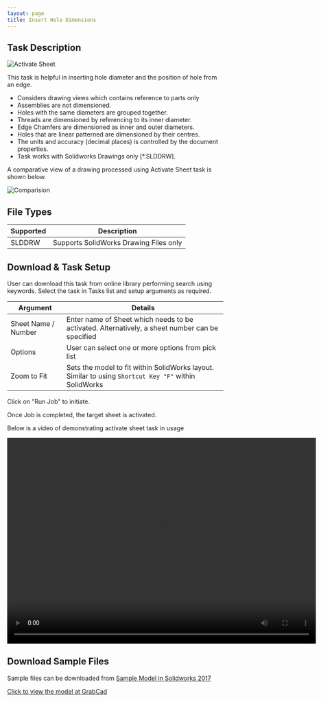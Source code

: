 ```yaml
---
layout: page
title: Insert Hole Dimensions
---
```


## Task Description

![Activate Sheet](002_ActivateSheet_001.png "Activate Sheet")

This task is helpful in inserting hole diameter and the position of hole from an edge. 
 - Considers drawing views which contains reference to parts only 
 - Assemblies are not dimensioned.   
 - Holes with the  same diameters are grouped together. 
 - Threads are dimensioned by referencing to its inner diameter. 
 - Edge Chamfers are dimensioned as inner and outer diameters. 
 - Holes that are linear patterned are dimensioned by their centres. 
 - The units and accuracy (decimal places) is controlled by the document properties.
 - Task works with Solidworks Drawings only [*.SLDDRW].

A comparative view of a drawing processed using Activate Sheet task is shown below.

![Comparision](002_ActivateSheet_002.png "Comparision between initial and final state of Solidworks Drawing")

## File Types

| Supported | Description |
| --- | --- |
| SLDDRW | Supports SolidWorks Drawing Files only |


## Download & Task Setup

User can download this task from online library performing search using keywords.
Select the task in Tasks list and setup arguments as required.

| Argument | Details |
| --- | --- |
| Sheet Name / Number| Enter name of Sheet which needs to be activated. Alternatively, a sheet number can be specified |
| Options | User can select one or more options from pick list |
| Zoom to Fit | Sets the model to fit within SolidWorks layout. Similar to using ```Shortcut Key "F"``` within SolidWorks |


Click on "Run Job" to initiate.

Once Job is completed, the target sheet is activated.

Below is a video of demonstrating activate sheet task in usage

<video width="720" height="480" controls>
  <source src="002_ActivateSheet.swf" type="video/mp4">
</video>


## Download Sample Files

Sample files can be downloaded from 
[Sample Model in Solidworks 2017](../000-model/SolidWorks_2017_RoboticArm.zip)

[Click to view the model at GrabCad](https://grabcad.com/library/5-dof-robot-1)
